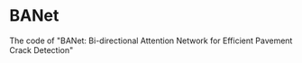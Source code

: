 # BANet
The code of "BANet: Bi-directional Attention Network for Efficient Pavement Crack Detection"
